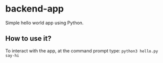 # backend-app

Simple hello world app using Python.

## How to use it?

To interact with the app, at the command prompt type:
`python3 hello.py say-hi`
